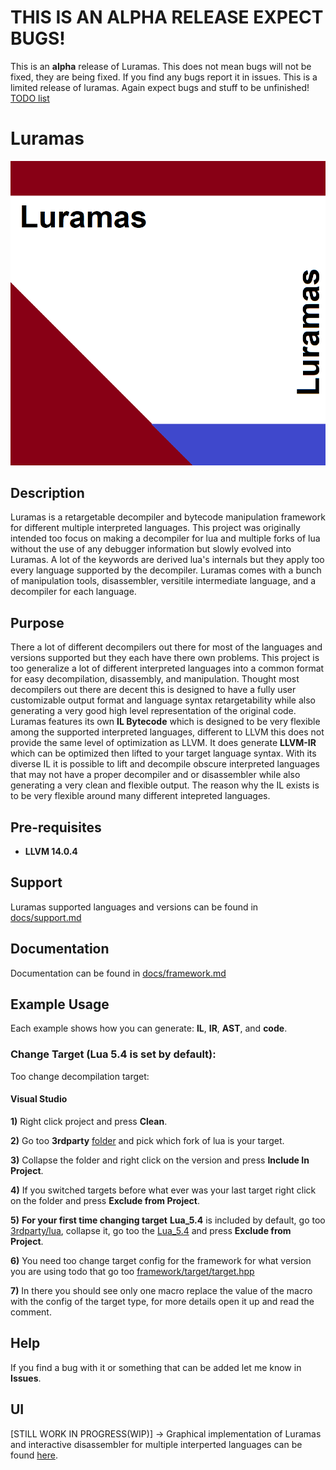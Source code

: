 # THIS IS AN ALPHA RELEASE EXPECT BUGS!

This is an **alpha** release of Luramas. This does not mean bugs will not be fixed, they are being fixed.
If you find any bugs report it in issues. This is a limited release of luramas. Again expect bugs and stuff to be unfinished!
[TODO list](TODO.md)

# Luramas
![Icon](Icon.png)

## Description

Luramas is a retargetable decompiler and bytecode manipulation framework for different multiple interpreted languages.
This project was originally intended too focus on making a decompiler for lua and multiple forks of lua without the use of any debugger information but slowly evolved into Luramas.
A lot of the keywords are derived lua's internals but they apply too every language supported by the decompiler.
Luramas comes with a bunch of manipulation tools, disassembler, versitile intermediate language, and a decompiler for each language.

## Purpose

There a lot of different decompilers out there for most of the languages and versions supported but they each have there own problems. 
This project is too generalize a lot of different interpreted languages into a common format for easy decompilation, disassembly, and manipulation. 
Thought most decompilers out there are decent this is designed to have a fully user customizable output format and language syntax 
retargetability while also generating a very good high level representation of the original code.
Luramas features its own **IL Bytecode** which is designed to be very flexible among the supported interpreted languages,
different to LLVM this does not provide the same level of optimization as LLVM.
It does generate **LLVM-IR** which can be optimized then lifted to your target language syntax.
With its diverse IL it is possible to lift and decompile obscure interpreted languages that may not have a proper decompiler and or disassembler while also
generating a very clean and flexible output. The reason why the IL exists is to be very flexible around many different intepreted languages.

## Pre-requisites

* **LLVM 14.0.4**

## Support

Luramas supported languages and versions can be found in [docs/support.md](Luramas/docs/support.md)

## Documentation

Documentation can be found in [docs/framework.md](Luramas/docs/framework.md)

## Example Usage

Each example shows how you can generate: **IL**, **IR**, **AST**, and **code**.

### Change Target (Lua 5.4 is set by default):

Too change decompilation target:

#### Visual Studio

**1)** Right click project and press **Clean**.

**2)** Go too **3rdparty** [folder](Luramas/3rdparty/) and pick which fork of lua is your target.

**3)** Collapse the folder and right click on the version and press **Include In Project**.

**4)** If you switched targets before what ever was your last target right click on the folder and press **Exclude from Project**.

**5)** **For your first time changing target** **Lua_5.4** is included by default, go too [3rdparty/lua](Luramas/3rdparty/lua/), collapse it, go too the [Lua_5.4](Luramas/3rdparty/lua/Lua_5.4) and press **Exclude from Project**.

**6)** You need too change target config for the framework for what version you are using todo that go too [framework/target/target.hpp](Luramas/framework/target/target.hpp)

**7)** In there you should see only one macro replace the value of the macro with the config of the target type, for more details open it up and read the comment.

## Help
 
If you find a bug with it or something that can be added let me know in **Issues**.

## UI 

[STILL WORK IN PROGRESS(WIP)] -> Graphical implementation of Luramas and interactive disassembler for multiple interperted languages can be found [here](https://github.com/Paxsma/Guramas/).